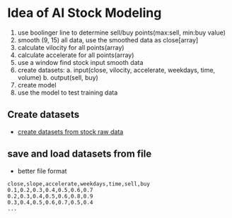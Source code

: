 <h1>Idea of AI Stock Modeling</h1>

1. use boolinger line to determine sell/buy points(max:sell, min:buy value)
2. smooth (9, 15) all data, use the smoothed data as close[array]
3. calculate vilocity for all points(array)
4. calculate accelerate for all points(array)
5. use a window find stock input smooth data
6. create datasets: 
   a. input(close, vilocity, accelerate, weekdays, time, volume)
   b. output(sell, buy)
7. create model
8. use the model to test training data

## Create datasets


* [create datasets from stock raw data](../src/datasets.py)

## save and load datasets from file

* better file format

```csv
close,slope,accelerate,weekdays,time,sell,buy
0.1,0.2,0.3,0.4,0.5,0.6,0.7
0.2,0.3,0.4,0.5,0.6,0.8,0.9
0.3,0.4,0.5,0.6,0.7,0.5,0.4
...
```

